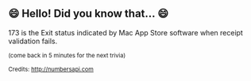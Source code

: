 ## :smile: Hello! Did you know that... :smile:
173 is the Exit status indicated by Mac App Store software when receipt validation fails.

<sup>(come back in 5 minutes for the next trivia)</sup>


<sup>Credits: http://numbersapi.com</sup>
